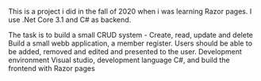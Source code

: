 This is a project i did in the fall of 2020 when i was learning Razor pages.
I use .Net Core 3.1 and C# as backend. 

The task is to build a small CRUD system - Create, read, update and delete
Build a small webb application, a member register. Users should be able to be added, removed and edited and presented to the user.
Development environment Visual studio, development language C#, and build the frontend with Razor pages